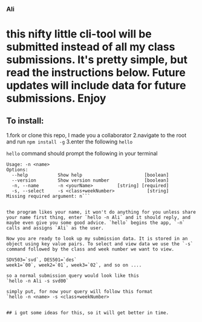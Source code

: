 ### Ali 
# this nifty little cli-tool will be submitted instead of all my class submissions. It's pretty simple, but read the instructions below. Future updates will include data for future submissions. Enjoy

## To install:
1.fork or clone this repo, I made you a collaborator 
2.navigate to the root and run `npm install -g`
3.enter the following `hello`

`hello` command should prompt the following in your terminal   
```$ hello
Usage: -n <name>
Options:
  --help           Show help                       [boolean]
  --version        Show version number             [boolean]
  -n, --name       -n <yourName>         [string] [required]
  -s, --select     -s <class+weekNumber>            [string]
Missing required argument: n```


the program likes your name, it won't do anything for you unless share your name first thing, enter `hello -n Ali` and it should reply, and maybe even give you some good advice. `hello` begins the app, `-n` calls and assigns `Ali` as the user.

Now you are ready to look up my submission data. It is stored in an object using key value pairs. To select and view data we use the `-s` command followed by the class and week number we want to view.

SDV503=`svd`, DES501=`des`
week1=`00`, week2=`01`, week3=`02`, and so on ....

so a normal submission query would look like this 
`hello -n Ali -s svd00`

simply put, for now your query will follow this format
`hello -n <name> -s <class+weekNumber>  


## i got some ideas for this, so it will get better in time.